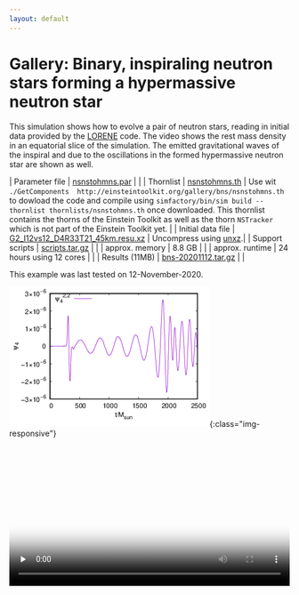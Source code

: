 ```yaml
---
layout: default
---
```

<!-- markdown="1" is needed to get markdown inside of the div -->
<div class="col-lg-12 col-md-12 col-sm-12 col-xs-12 section" markdown="1">

Gallery: Binary, inspiraling neutron stars forming a hypermassive neutron star
==============================================================================

This simulation shows how to evolve a pair of neutron stars, reading in initial
data provided by the [LORENE](http://www.lorene.obspm.fr/) code. The video shows the rest mass density in
an equatorial slice of the simulation. The emitted gravitational waves of the
inspiral and due to the oscillations in the formed hypermassive neutron star
are shown as well.

| Parameter file        | [nsnstohmns.par](nsnstohmns.par) | |
| Thornlist             | [nsnstohmns.th](nsnstohmns.th) | Use wit `./GetComponents  http://einsteintoolkit.org/gallery/bns/nsnstohmns.th` to dowload the code and compile using `simfactory/bin/sim build --thornlist thornlists/nsnstohmns.th` once downloaded.  This thornlist contains the thorns of the Einstein Toolkit as well as the thorn `NSTracker` which is not part of the Einstein Toolkit yet. |
| Initial data file     | [G2_I12vs12_D4R33T21_45km.resu.xz](G2_I12vs12_D4R33T21_45km.resu.xz) | Uncompress using [unxz](http://en.wikipedia.org/wiki/XZ_Utils).|
| Support scripts       | [scripts.tar.gz](scripts.tar.gz) | |
| approx. memory        | 8.8 GB | |
| approx. runtime       | 24 hours using 12 cores | |
| Results (11MB)        | [bns-20201112.tar.gz](https://bitbucket.org/einsteintoolkit/www/downloads/bns-20201112.tar.gz) | |

This example was last tested on 12-November-2020.

<div class="col-lg-6 col-md-6 col-sm-8 col-xs-12 section" markdown="1">

![Psi_4^{2,2} at r=300M over time](mp_Psi4_l2_m2_r300.00.png){:class="img-responsive"}

</div>

<div class="col-lg-8 col-md-8 col-sm-8 col-xs-12 section">
<video width="100%" controls preload="none" poster="rho.png">
  <source src="rho.mp4" type="video/mp4">
  <source src="rho.ogv" type="video/ogg">
  Your browser does not support the video tag.
</video>
</div>
